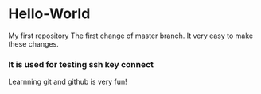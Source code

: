 # Hello-World
My first repository
The first change of master branch.
It very easy to make these changes.
### It is used for testing ssh key connect
Learnning git and github is very fun!



